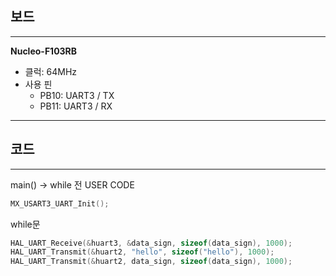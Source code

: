 ## 보드

---

<b>Nucleo-F103RB</b>

- 클럭: 64MHz
- 사용 핀
  - PB10: UART3 / TX
  - PB11: UART3 / RX

---

## 코드

---

main() -> while 전 USER CODE

```c
MX_USART3_UART_Init();
```

while문

```c
HAL_UART_Receive(&huart3, &data_sign, sizeof(data_sign), 1000);
HAL_UART_Transmit(&huart2, "hello", sizeof("hello"), 1000);
HAL_UART_Transmit(&huart2, data_sign, sizeof(data_sign), 1000);
```
